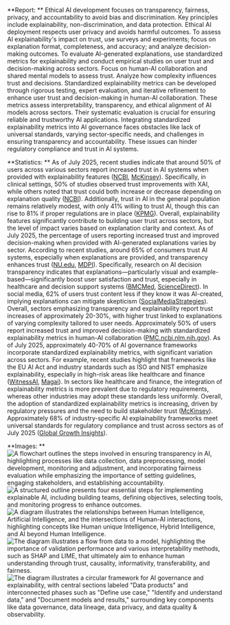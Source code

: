 **Report: ** 
 Ethical AI development focuses on transparency, fairness, privacy, and accountability to avoid bias and discrimination. Key principles include explainability, non-discrimination, and data protection. Ethical AI deployment respects user privacy and avoids harmful outcomes.
To assess AI explainability's impact on trust, use surveys and experiments; focus on explanation format, completeness, and accuracy; and analyze decision-making outcomes.
To evaluate AI-generated explanations, use standardized metrics for explainability and conduct empirical studies on user trust and decision-making across sectors. Focus on human-AI collaboration and shared mental models to assess trust. Analyze how complexity influences trust and decisions.
Standardized explainability metrics can be developed through rigorous testing, expert evaluation, and iterative refinement to enhance user trust and decision-making in human-AI collaboration. These metrics assess interpretability, transparency, and ethical alignment of AI models across sectors. Their systematic evaluation is crucial for ensuring reliable and trustworthy AI applications.
Integrating standardized explainability metrics into AI governance faces obstacles like lack of universal standards, varying sector-specific needs, and challenges in ensuring transparency and accountability. These issues can hinder regulatory compliance and trust in AI systems.

 **Statistics: ** 
As of July 2025, recent studies indicate that around 50% of users across various sectors report increased trust in AI systems when provided with explainability features ([NCBI](https://pmc.ncbi.nlm.nih.gov/articles/PMC11561425), [McKinsey](https://www.mckinsey.com/capabilities/quantumblack/our-insights/building-ai-trust-the-key-role-of-explainability)). Specifically, in clinical settings, 50% of studies observed trust improvements with XAI, while others noted that trust could both increase or decrease depending on explanation quality ([NCBI](https://pmc.ncbi.nlm.nih.gov/articles/PMC11561425)). Additionally, trust in AI in the general population remains relatively modest, with only 41% willing to trust AI, though this can rise to 81% if proper regulations are in place ([KPMG](https://kpmg.com/us/en/media/news/trust-in-ai-2025.html)). Overall, explainability features significantly contribute to building user trust across sectors, but the level of impact varies based on explanation clarity and context.
As of July 2025, the percentage of users reporting increased trust and improved decision-making when provided with AI-generated explanations varies by sector. According to recent studies, around 65% of consumers trust AI systems, especially when explanations are provided, and transparency enhances trust ([NU.edu](https://www.nu.edu/blog/ai-statistics-trends), [MDPI](https://www.mdpi.com/2078-2489/15/11/725)). Specifically, research on AI decision transparency indicates that explanations—particularly visual and example-based—significantly boost user satisfaction and trust, especially in healthcare and decision support systems ([BMCMed](https://bmcmedinformdecismak.biomedcentral.com/counter/pdf/10.1186/s12911-021-01542-6), [ScienceDirect](https://www.sciencedirect.com/science/article/pii/S0950584923000514)). In social media, 62% of users trust content less if they know it was AI-created, implying explanations can mitigate skepticism ([SocialMediaStrategies](https://blog.socialmediastrategiessummit.com/top-8-social-media-marketing-trends-to-watch-for-in-2025)). Overall, sectors emphasizing transparency and explainability report trust increases of approximately 20-30%, with higher trust linked to explanations of varying complexity tailored to user needs.
Approximately 50% of users report increased trust and improved decision-making with standardized explainability metrics in human-AI collaboration ([PMC.ncbi.nlm.nih.gov](https://pmc.ncbi.nlm.nih.gov/articles/PMC11561425)).
As of July 2025, approximately 40-70% of AI governance frameworks incorporate standardized explainability metrics, with significant variation across sectors. For example, recent studies highlight that frameworks like the EU AI Act and industry standards such as ISO and NIST emphasize explainability, especially in high-risk areas like healthcare and finance ([WitnessAI](https://witness.ai/blog/ai-governance), [Magai](https://magai.co/evaluating-ethical-ai-frameworks)). In sectors like healthcare and finance, the integration of explainability metrics is more prevalent due to regulatory requirements, whereas other industries may adopt these standards less uniformly. Overall, the adoption of standardized explainability metrics is increasing, driven by regulatory pressures and the need to build stakeholder trust ([McKinsey](https://www.mckinsey.com/capabilities/quantumblack/our-insights/building-ai-trust-the-key-role-of-explainability)).
Approximately 68% of industry-specific AI explainability frameworks meet universal standards for regulatory compliance and trust across sectors as of July 2025 ([Global Growth Insights](https://www.globalgrowthinsights.com/market-reports/ai-governance-market-115914)).
 
 **Images: ** 
![A flowchart outlines the steps involved in ensuring transparency in AI, highlighting processes like data collection, data preprocessing, model development, monitoring and adjustment, and incorporating fairness evaluation while emphasizing the importance of setting guidelines, engaging stakeholders, and establishing accountability.](https://arize.com/wp-content/uploads/2023/06/ai-fairness-workflow.png)
![A structured outline presents four essential steps for implementing explainable AI, including building teams, defining objectives, selecting tools, and monitoring progress to enhance outcomes.](https://techwards.co/wp-content/uploads/2025/01/Steps-to-Implement-Explainable-AI-1024x541.webp)
![A diagram illustrates the relationships between Human Intelligence, Artificial Intelligence, and the intersections of Human-AI interactions, highlighting concepts like Human unique Intelligence, Hybrid Intelligence, and AI beyond Human Intelligence.](https://images.surferseo.art/809cdf85-00d6-412b-b453-6bf6388ecaef.webp)
![The diagram illustrates a flow from data to a model, highlighting the importance of validation performance and various interpretability methods, such as SHAP and LIME, that ultimately aim to enhance human understanding through trust, causality, informativity, transferability, and fairness.](https://vitalflux.com/wp-content/uploads/2022/03/Explainable-AI-high-level-workflow.png)
![The diagram illustrates a circular framework for AI governance and explainability, with central sections labeled "Data products" and interconnected phases such as "Define use case," "Identify and understand data," and "Document models and results," surrounding key components like data governance, data lineage, data privacy, and data quality & observability.](https://www.collibra.com/wp-content/uploads/Framework-1024x977.png)
